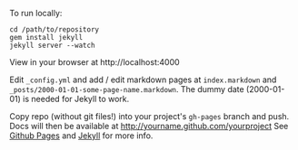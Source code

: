 To run locally:

    cd /path/to/repository
    gem install jekyll
    jekyll server --watch

View in your browser at http://localhost:4000

Edit `_config.yml` and add / edit markdown pages at `index.markdown` and `_posts/2000-01-01-some-page-name.markdown`.
The dummy date (2000-01-01) is needed for Jekyll to work.

Copy repo (without git files!) into your project's `gh-pages` branch and push.
Docs will then be available at http://yourname.github.com/yourproject
See [Github Pages](http://pages.github.com) and [Jekyll](http://jekyllrb.com) for more info.

